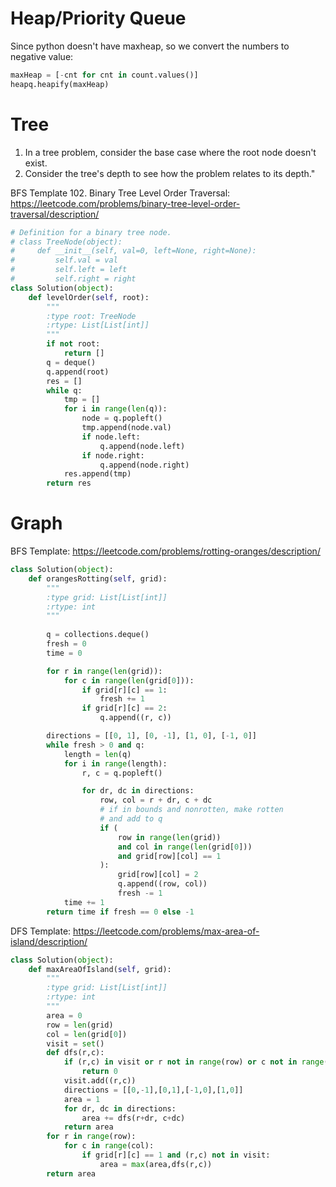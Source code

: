 # Heap/Priority Queue
Since python doesn't have maxheap, so we convert the numbers to negative value:
```python
maxHeap = [-cnt for cnt in count.values()]
heapq.heapify(maxHeap)
```

# Tree
1. In a tree problem, consider the base case where the root node doesn't exist.
2. Consider the tree's depth to see how the problem relates to its depth."


BFS Template
102. Binary Tree Level Order Traversal: 
https://leetcode.com/problems/binary-tree-level-order-traversal/description/
```python
# Definition for a binary tree node.
# class TreeNode(object):
#     def __init__(self, val=0, left=None, right=None):
#         self.val = val
#         self.left = left
#         self.right = right
class Solution(object):
    def levelOrder(self, root):
        """
        :type root: TreeNode
        :rtype: List[List[int]]
        """
        if not root:
            return []
        q = deque()
        q.append(root)
        res = []
        while q:
            tmp = []
            for i in range(len(q)):
                node = q.popleft()
                tmp.append(node.val)
                if node.left:
                    q.append(node.left)
                if node.right:
                    q.append(node.right)
            res.append(tmp)
        return res 
```

# Graph

BFS Template: https://leetcode.com/problems/rotting-oranges/description/
```python
class Solution(object):
    def orangesRotting(self, grid):
        """
        :type grid: List[List[int]]
        :rtype: int
        """
      
        q = collections.deque()
        fresh = 0
        time = 0

        for r in range(len(grid)):
            for c in range(len(grid[0])):
                if grid[r][c] == 1:
                    fresh += 1
                if grid[r][c] == 2:
                    q.append((r, c))

        directions = [[0, 1], [0, -1], [1, 0], [-1, 0]]
        while fresh > 0 and q:
            length = len(q)
            for i in range(length):
                r, c = q.popleft()

                for dr, dc in directions:
                    row, col = r + dr, c + dc
                    # if in bounds and nonrotten, make rotten
                    # and add to q
                    if (
                        row in range(len(grid))
                        and col in range(len(grid[0]))
                        and grid[row][col] == 1
                    ):
                        grid[row][col] = 2
                        q.append((row, col))
                        fresh -= 1
            time += 1
        return time if fresh == 0 else -1
```
DFS Template: https://leetcode.com/problems/max-area-of-island/description/
```python
class Solution(object):
    def maxAreaOfIsland(self, grid):
        """
        :type grid: List[List[int]]
        :rtype: int
        """
        area = 0
        row = len(grid)
        col = len(grid[0])
        visit = set()
        def dfs(r,c):
            if (r,c) in visit or r not in range(row) or c not in range(col) or grid[r][c] == 0:
                return 0
            visit.add((r,c))
            directions = [[0,-1],[0,1],[-1,0],[1,0]]
            area = 1
            for dr, dc in directions:
                area += dfs(r+dr, c+dc)
            return area
        for r in range(row):
            for c in range(col):
                if grid[r][c] == 1 and (r,c) not in visit:
                    area = max(area,dfs(r,c))
        return area

```
